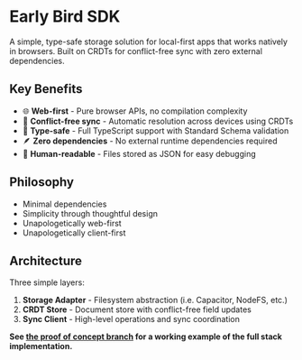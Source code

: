 # Early Bird SDK

A simple, type-safe storage solution for local-first apps that works natively in browsers. Built on CRDTs for conflict-free sync with zero external dependencies.

## Key Benefits
- 🌐 **Web-first** - Pure browser APIs, no compilation complexity
- 🔄 **Conflict-free sync** - Automatic resolution across devices using CRDTs
- 📝 **Type-safe** - Full TypeScript support with Standard Schema validation
- 🪶 **Zero dependencies** - No external runtime dependencies required
- 📁 **Human-readable** - Files stored as JSON for easy debugging

## Philosophy
- Minimal dependencies
- Simplicity through thoughtful design
- Unapologetically web-first
- Unapologetically client-first

## Architecture

Three simple layers:

1. **Storage Adapter** - Filesystem abstraction (i.e. Capacitor, NodeFS, etc.)
2. **CRDT Store** - Document store with conflict-free field updates
3. **Sync Client** - High-level operations and sync coordination

**See [the proof of concept branch](https://github.com/nickrmurphy/earlybird-sdk/tree/poc) for a working example of the full stack implementation.**
